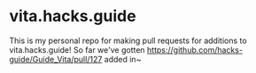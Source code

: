 # vita.hacks.guide


This is my personal repo for making pull requests for additions to vita.hacks.guide! So far we've gotten https://github.com/hacks-guide/Guide_Vita/pull/127 added in~
